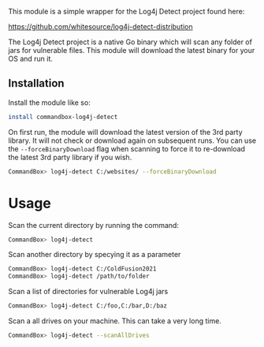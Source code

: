 This module is a simple wrapper for the Log4j Detect project found here:

https://github.com/whitesource/log4j-detect-distribution

The Log4j Detect project is a native Go binary which will scan any folder of jars for vulnerable files.  This module will download the latest binary for your OS and run it.
## Installation

Install the module like so:

```bash
install commandbox-log4j-detect
```

On first run, the module will download the latest version of the 3rd party library.  It will not check or download again on subsequent runs.  You can use the `--forceBinaryDownload` flag when scanning to force it to re-download the latest 3rd party library if you wish.


```bash
CommandBox> log4j-detect C:/websites/ --forceBinaryDownload
```


# Usage

Scan the current directory by running the command:


```bash
CommandBox> log4j-detect
```

Scan another directory by specying it as a parameter


```bash
CommandBox> log4j-detect C:/ColdFusion2021
CommandBox> log4j-detect /path/to/folder
```


Scan a list of directories for vulnerable Log4j jars

```bash
CommandBox> log4j-detect C:/foo,C:/bar,D:/baz
```

Scan a all drives on your machine.  This can take a very long time.

```bash
CommandBox> log4j-detect --scanAllDrives
```
